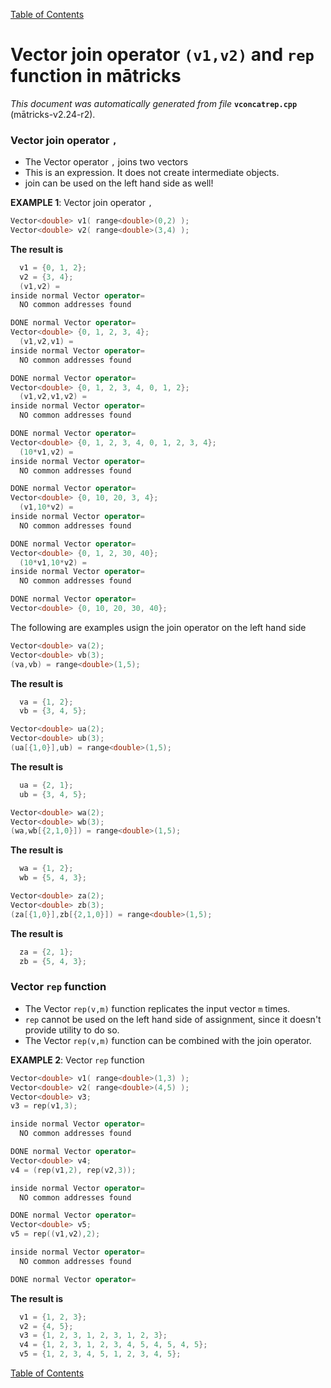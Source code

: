 
[Table of Contents](README.md)


# Vector join operator `(v1,v2)` and `rep` function in mātricks
_This document was automatically generated from file_ **`vconcatrep.cpp`** (mātricks-v2.24-r2).

### Vector join operator `,` 
* The Vector operator `,` joins two vectors
* This is an expression.  It does not create intermediate objects.
* join can be used on the left hand side as well!


**EXAMPLE 1**: Vector join operator `,`
```C++
Vector<double> v1( range<double>(0,2) );
Vector<double> v2( range<double>(3,4) );
```

**The result is**
```C++
  v1 = {0, 1, 2}; 
  v2 = {3, 4}; 
  (v1,v2) = 
inside normal Vector operator=
  NO common addresses found

DONE normal Vector operator=
Vector<double> {0, 1, 2, 3, 4}; 
  (v1,v2,v1) = 
inside normal Vector operator=
  NO common addresses found

DONE normal Vector operator=
Vector<double> {0, 1, 2, 3, 4, 0, 1, 2}; 
  (v1,v2,v1,v2) = 
inside normal Vector operator=
  NO common addresses found

DONE normal Vector operator=
Vector<double> {0, 1, 2, 3, 4, 0, 1, 2, 3, 4}; 
  (10*v1,v2) = 
inside normal Vector operator=
  NO common addresses found

DONE normal Vector operator=
Vector<double> {0, 10, 20, 3, 4}; 
  (v1,10*v2) = 
inside normal Vector operator=
  NO common addresses found

DONE normal Vector operator=
Vector<double> {0, 1, 2, 30, 40}; 
  (10*v1,10*v2) = 
inside normal Vector operator=
  NO common addresses found

DONE normal Vector operator=
Vector<double> {0, 10, 20, 30, 40}; 
```


The following are examples usign the join operator on the left hand side

```C++
Vector<double> va(2);
Vector<double> vb(3);
(va,vb) = range<double>(1,5);
```

**The result is**
```C++
  va = {1, 2}; 
  vb = {3, 4, 5}; 
```

```C++
Vector<double> ua(2);
Vector<double> ub(3);
(ua[{1,0}],ub) = range<double>(1,5);
```

**The result is**
```C++
  ua = {2, 1}; 
  ub = {3, 4, 5}; 
```

```C++
Vector<double> wa(2);
Vector<double> wb(3);
(wa,wb[{2,1,0}]) = range<double>(1,5);
```

**The result is**
```C++
  wa = {1, 2}; 
  wb = {5, 4, 3}; 
```

```C++
Vector<double> za(2);
Vector<double> zb(3);
(za[{1,0}],zb[{2,1,0}]) = range<double>(1,5);
```

**The result is**
```C++
  za = {2, 1}; 
  zb = {5, 4, 3}; 
```

### Vector `rep` function
* The Vector `rep(v,m)` function replicates the input vector `m` times.
* `rep` cannot be used on the left hand side of assignment, since it doesn't provide utility to do so.
* The Vector `rep(v,m)` function can be combined with the join operator.


**EXAMPLE 2**: Vector `rep` function
```C++
Vector<double> v1( range<double>(1,3) );
Vector<double> v2( range<double>(4,5) );
Vector<double> v3;
v3 = rep(v1,3);

inside normal Vector operator=
  NO common addresses found

DONE normal Vector operator=
Vector<double> v4;
v4 = (rep(v1,2), rep(v2,3));

inside normal Vector operator=
  NO common addresses found

DONE normal Vector operator=
Vector<double> v5;
v5 = rep((v1,v2),2);

inside normal Vector operator=
  NO common addresses found

DONE normal Vector operator=
```

**The result is**
```C++
  v1 = {1, 2, 3}; 
  v2 = {4, 5}; 
  v3 = {1, 2, 3, 1, 2, 3, 1, 2, 3}; 
  v4 = {1, 2, 3, 1, 2, 3, 4, 5, 4, 5, 4, 5}; 
  v5 = {1, 2, 3, 4, 5, 1, 2, 3, 4, 5}; 
```




[Table of Contents](README.md)
